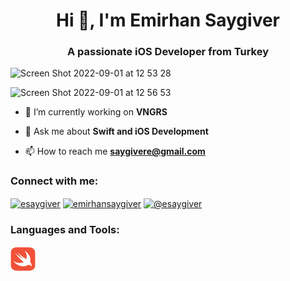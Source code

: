 <h1 align="center">Hi 👋, I'm Emirhan Saygiver</h1>
<h3 align="center">A passionate iOS Developer from Turkey</h3>

![Screen Shot 2022-09-01 at 12 53 28](https://user-images.githubusercontent.com/73871735/187887215-f31b9dd2-3119-40de-9fc7-107f8643f29e.png)

![Screen Shot 2022-09-01 at 12 56 53](https://user-images.githubusercontent.com/73871735/187887231-8afab5fa-4b3d-4c79-97a0-c07a1165771b.png)

- 🔭 I’m currently working on **VNGRS**

- 💬 Ask me about **Swift and iOS Development**

- 📫 How to reach me **saygivere@gmail.com**

<h3 align="left">Connect with me:</h3>
<p align="left">
<a href="https://twitter.com/esaygiver" target="blank"><img align="center" src="https://raw.githubusercontent.com/rahuldkjain/github-profile-readme-generator/master/src/images/icons/Social/twitter.svg" alt="esaygiver" height="30" width="40" /></a>
<a href="https://www.linkedin.com/in/emirhan-sayg%C4%B1ver-9654bb161/" target="blank"><img align="center" src="https://raw.githubusercontent.com/rahuldkjain/github-profile-readme-generator/master/src/images/icons/Social/linked-in-alt.svg" alt="emirhansaygiver" height="30" width="40" /></a>
<a href="https://medium.com/@esaygiver" target="blank"><img align="center" src="https://raw.githubusercontent.com/rahuldkjain/github-profile-readme-generator/master/src/images/icons/Social/medium.svg" alt="@esaygiver" height="30" width="40" /></a>
</p>

<h3 align="left">Languages and Tools:</h3>
<p align="left"> <a href="https://developer.apple.com/swift/" target="_blank" rel="noreferrer"> <img src="https://raw.githubusercontent.com/devicons/devicon/master/icons/swift/swift-original.svg" alt="swift" width="40" height="40"/> </a> </p>
